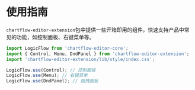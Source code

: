 # 使用指南

`chartflow-editor-extension`包中提供一些开箱即用的组件，快速支持产品中常见的功能，如控制面板、右键菜单等。

```ts
import LogicFlow from 'chartflow-editor-core';
import { Control, Menu, DndPanel } from 'chartflow-editor-extension';
import 'chartflow-editor-extension/lib/style/index.css';

LogicFlow.use(Control); // 控制面板
LogicFlow.use(Menu); // 右键菜单
LogicFlow.use(DndPanel); // 拖拽面板
```

